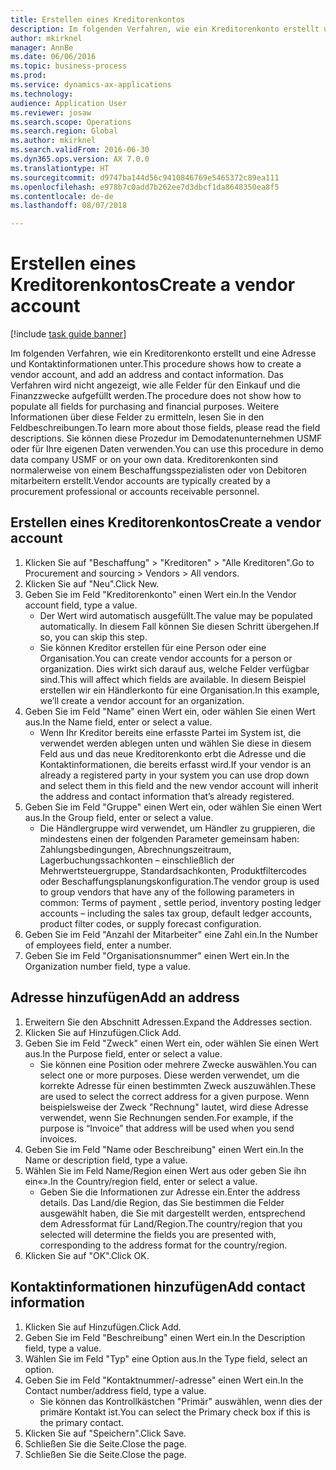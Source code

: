 ```yaml
--- 
title: Erstellen eines Kreditorenkontos
description: Im folgenden Verfahren, wie ein Kreditorenkonto erstellt und eine Adresse und Kontaktinformationen unter.
author: mkirknel
manager: AnnBe
ms.date: 06/06/2016
ms.topic: business-process
ms.prod: 
ms.service: dynamics-ax-applications
ms.technology: 
audience: Application User
ms.reviewer: josaw
ms.search.scope: Operations
ms.search.region: Global
ms.author: mkirknel
ms.search.validFrom: 2016-06-30
ms.dyn365.ops.version: AX 7.0.0
ms.translationtype: HT
ms.sourcegitcommit: d9747ba144d56c9410846769e5465372c89ea111
ms.openlocfilehash: e978b7c0add7b262ee7d3dbcf1da8648350ea8f5
ms.contentlocale: de-de
ms.lasthandoff: 08/07/2018

---
```

# <a name="create-a-vendor-account"></a><span data-ttu-id="5e53b-103">Erstellen eines Kreditorenkontos</span><span class="sxs-lookup"><span data-stu-id="5e53b-103">Create a vendor account</span></span>

[!include [task guide banner](../../includes/task-guide-banner.md)]

<span data-ttu-id="5e53b-104">Im folgenden Verfahren, wie ein Kreditorenkonto erstellt und eine Adresse und Kontaktinformationen unter.</span><span class="sxs-lookup"><span data-stu-id="5e53b-104">This procedure shows how to create a vendor account, and add an address and contact information.</span></span> <span data-ttu-id="5e53b-105">Das Verfahren wird nicht angezeigt, wie alle Felder für den Einkauf und die Finanzzwecke aufgefüllt werden.</span><span class="sxs-lookup"><span data-stu-id="5e53b-105">The procedure does not show how to populate all fields for purchasing and financial purposes.</span></span> <span data-ttu-id="5e53b-106">Weitere Informationen über diese Felder zu ermitteln, lesen Sie in den Feldbeschreibungen.</span><span class="sxs-lookup"><span data-stu-id="5e53b-106">To learn more about those fields, please read the field descriptions.</span></span> <span data-ttu-id="5e53b-107">Sie können diese Prozedur im Demodatenunternehmen USMF oder für Ihre eigenen Daten verwenden.</span><span class="sxs-lookup"><span data-stu-id="5e53b-107">You can use this procedure in demo data company USMF or on your own data.</span></span> <span data-ttu-id="5e53b-108">Kreditorenkonten sind normalerweise von einem Beschaffungsspezialisten oder von Debitoren mitarbeitern erstellt.</span><span class="sxs-lookup"><span data-stu-id="5e53b-108">Vendor accounts are typically created by a procurement professional or accounts receivable personnel.</span></span>


## <a name="create-a-vendor-account"></a><span data-ttu-id="5e53b-109">Erstellen eines Kreditorenkontos</span><span class="sxs-lookup"><span data-stu-id="5e53b-109">Create a vendor account</span></span>
1. <span data-ttu-id="5e53b-110">Klicken Sie auf "Beschaffung" > "Kreditoren" > "Alle Kreditoren".</span><span class="sxs-lookup"><span data-stu-id="5e53b-110">Go to Procurement and sourcing > Vendors > All vendors.</span></span>
2. <span data-ttu-id="5e53b-111">Klicken Sie auf "Neu".</span><span class="sxs-lookup"><span data-stu-id="5e53b-111">Click New.</span></span>
3. <span data-ttu-id="5e53b-112">Geben Sie im Feld "Kreditorenkonto" einen Wert ein.</span><span class="sxs-lookup"><span data-stu-id="5e53b-112">In the Vendor account field, type a value.</span></span>
    * <span data-ttu-id="5e53b-113">Der Wert wird automatisch ausgefüllt.</span><span class="sxs-lookup"><span data-stu-id="5e53b-113">The value may be populated automatically.</span></span> <span data-ttu-id="5e53b-114">In diesem Fall können Sie diesen Schritt übergehen.</span><span class="sxs-lookup"><span data-stu-id="5e53b-114">If so, you can skip this step.</span></span>  
    * <span data-ttu-id="5e53b-115">Sie können Kreditor erstellen für eine Person oder eine Organisation.</span><span class="sxs-lookup"><span data-stu-id="5e53b-115">You can create vendor accounts for a person or organization.</span></span> <span data-ttu-id="5e53b-116">Dies wirkt sich darauf aus, welche Felder verfügbar sind.</span><span class="sxs-lookup"><span data-stu-id="5e53b-116">This will affect which fields are available.</span></span> <span data-ttu-id="5e53b-117">In diesem Beispiel erstellen wir ein Händlerkonto für eine Organisation.</span><span class="sxs-lookup"><span data-stu-id="5e53b-117">In this example, we’ll create a vendor account for an organization.</span></span>   
4. <span data-ttu-id="5e53b-118">Geben Sie im Feld "Name" einen Wert ein, oder wählen Sie einen Wert aus.</span><span class="sxs-lookup"><span data-stu-id="5e53b-118">In the Name field, enter or select a value.</span></span>
    * <span data-ttu-id="5e53b-119">Wenn Ihr Kreditor bereits eine erfasste Partei im System ist, die verwendet werden ablegen unten und wählen Sie diese in diesem Feld aus und das neue Kreditorenkonto erbt die Adresse und die Kontaktinformationen, die bereits erfasst wird.</span><span class="sxs-lookup"><span data-stu-id="5e53b-119">If your vendor is an already a registered party in your system you can use drop down and select them in this field and the new vendor account will inherit the address and contact information that’s already registered.</span></span>  
5. <span data-ttu-id="5e53b-120">Geben Sie im Feld "Gruppe" einen Wert ein, oder wählen Sie einen Wert aus.</span><span class="sxs-lookup"><span data-stu-id="5e53b-120">In the Group field, enter or select a value.</span></span>
    * <span data-ttu-id="5e53b-121">Die Händlergruppe wird verwendet, um Händler zu gruppieren, die mindestens einen der folgenden Parameter gemeinsam haben: Zahlungsbedingungen, Abrechnungszeitraum, Lagerbuchungssachkonten – einschließlich der Mehrwertsteuergruppe, Standardsachkonten, Produktfiltercodes oder Beschaffungsplanungskonfiguration.</span><span class="sxs-lookup"><span data-stu-id="5e53b-121">The vendor group is used to group vendors that have any of the following parameters in common: Terms of payment , settle period,  inventory posting ledger accounts – including the sales tax group, default ledger accounts, product filter codes, or supply forecast configuration.</span></span>  
6. <span data-ttu-id="5e53b-122">Geben Sie im Feld "Anzahl der Mitarbeiter" eine Zahl ein.</span><span class="sxs-lookup"><span data-stu-id="5e53b-122">In the Number of employees field, enter a number.</span></span>
7. <span data-ttu-id="5e53b-123">Geben Sie im Feld "Organisationsnummer" einen Wert ein.</span><span class="sxs-lookup"><span data-stu-id="5e53b-123">In the Organization number field, type a value.</span></span>

## <a name="add-an-address"></a><span data-ttu-id="5e53b-124">Adresse hinzufügen</span><span class="sxs-lookup"><span data-stu-id="5e53b-124">Add an address</span></span>
1. <span data-ttu-id="5e53b-125">Erweitern Sie den Abschnitt Adressen.</span><span class="sxs-lookup"><span data-stu-id="5e53b-125">Expand the Addresses section.</span></span>
2. <span data-ttu-id="5e53b-126">Klicken Sie auf Hinzufügen.</span><span class="sxs-lookup"><span data-stu-id="5e53b-126">Click Add.</span></span>
3. <span data-ttu-id="5e53b-127">Geben Sie im Feld "Zweck" einen Wert ein, oder wählen Sie einen Wert aus.</span><span class="sxs-lookup"><span data-stu-id="5e53b-127">In the Purpose field, enter or select a value.</span></span>
    * <span data-ttu-id="5e53b-128">Sie können eine Position oder mehrere Zwecke auswählen.</span><span class="sxs-lookup"><span data-stu-id="5e53b-128">You can select one or more purposes.</span></span> <span data-ttu-id="5e53b-129">Diese werden verwendet, um die korrekte Adresse für einen bestimmten Zweck auszuwählen.</span><span class="sxs-lookup"><span data-stu-id="5e53b-129">These are used to select the correct address for a given purpose.</span></span> <span data-ttu-id="5e53b-130">Wenn beispielsweise der Zweck "Rechnung" lautet, wird diese Adresse verwendet, wenn Sie Rechnungen senden.</span><span class="sxs-lookup"><span data-stu-id="5e53b-130">For example, if the purpose is “Invoice” that address will be used when you send invoices.</span></span>  
4. <span data-ttu-id="5e53b-131">Geben Sie im Feld "Name oder Beschreibung" einen Wert ein.</span><span class="sxs-lookup"><span data-stu-id="5e53b-131">In the Name or description field, type a value.</span></span>
5. <span data-ttu-id="5e53b-132">Wählen Sie im Feld Name/Region einen Wert aus oder geben Sie ihn ein«».</span><span class="sxs-lookup"><span data-stu-id="5e53b-132">In the Country/region field, enter or select a value.</span></span>
    * <span data-ttu-id="5e53b-133">Geben Sie die Informationen zur Adresse ein.</span><span class="sxs-lookup"><span data-stu-id="5e53b-133">Enter the address details.</span></span> <span data-ttu-id="5e53b-134">Das Land/die Region, das Sie bestimmen die Felder ausgewählt haben, die Sie mit dargestellt werden, entsprechend dem Adressformat für Land/Region.</span><span class="sxs-lookup"><span data-stu-id="5e53b-134">The country/region that you selected will determine the fields you are presented with, corresponding to the address format for the country/region.</span></span>   
6. <span data-ttu-id="5e53b-135">Klicken Sie auf "OK".</span><span class="sxs-lookup"><span data-stu-id="5e53b-135">Click OK.</span></span>

## <a name="add-contact-information"></a><span data-ttu-id="5e53b-136">Kontaktinformationen hinzufügen</span><span class="sxs-lookup"><span data-stu-id="5e53b-136">Add contact information</span></span>
1. <span data-ttu-id="5e53b-137">Klicken Sie auf Hinzufügen.</span><span class="sxs-lookup"><span data-stu-id="5e53b-137">Click Add.</span></span>
2. <span data-ttu-id="5e53b-138">Geben Sie im Feld "Beschreibung" einen Wert ein.</span><span class="sxs-lookup"><span data-stu-id="5e53b-138">In the Description field, type a value.</span></span>
3. <span data-ttu-id="5e53b-139">Wählen Sie im Feld "Typ" eine Option aus.</span><span class="sxs-lookup"><span data-stu-id="5e53b-139">In the Type field, select an option.</span></span>
4. <span data-ttu-id="5e53b-140">Geben Sie im Feld "Kontaktnummer/-adresse" einen Wert ein.</span><span class="sxs-lookup"><span data-stu-id="5e53b-140">In the Contact number/address field, type a value.</span></span>
    * <span data-ttu-id="5e53b-141">Sie können das Kontrollkästchen "Primär" auswählen, wenn dies der primäre Kontakt ist.</span><span class="sxs-lookup"><span data-stu-id="5e53b-141">You can select the Primary check box if this is the primary contact.</span></span>  
5. <span data-ttu-id="5e53b-142">Klicken Sie auf "Speichern".</span><span class="sxs-lookup"><span data-stu-id="5e53b-142">Click Save.</span></span>
6. <span data-ttu-id="5e53b-143">Schließen Sie die Seite.</span><span class="sxs-lookup"><span data-stu-id="5e53b-143">Close the page.</span></span>
7. <span data-ttu-id="5e53b-144">Schließen Sie die Seite.</span><span class="sxs-lookup"><span data-stu-id="5e53b-144">Close the page.</span></span>


